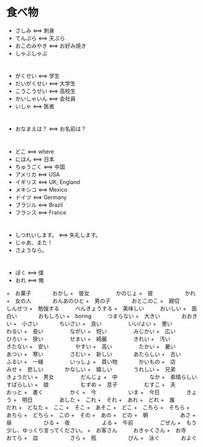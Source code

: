 # 食べ物
+ さしみ <==> 刺身
+ てんぷら <==> 天ぷら
+ おこのみやき <==> お好み焼き
+ しゃぶしゃぶ

# 
+ がくせい <==> 学生
+ だいがくせい <==> 大学生
+ こうこうせい  <==> 高校生
+ かいしゃいん <==> 会社員
+ いしゃ <==> 医者

#
+ おなまえは？ <==> お名前は？

#
+ どこ <==> where
+ にほん <==> 日本
+ ちゅうごく <==> 中国
+ アメリカ <==> USA
+ イギリス <==> UK; England
+ メキシコ <==> Mexico
+ ドイツ <==> Germany
+ ブラジル <==> Brazil
+ フランス <==> France

#
+ しつれいします。 <==> 失礼します。
+ じゃあ、また！
+ さようなら。

#
+ ぼく <==> 僕
+ おれ <==> 俺

+　お菓子　　　　おかし
+　彼女　　　　　かのじょ
+　彼　　　　　　かれ
+　女の人　　　　おんあのひと
+　男の子　　　　おとこのこ
+　親切　　　　　しんせつ
+　勉強する　　　べんきょうする
+　美味しい　　　おいしい
+　面白い　　　　おもしろい
+　boring　　　つまらない
+　大きい　　　　おおきい
+　小さい　　　　ちいさい
+　良い　　　　　いい/よい
+　悪い　　　　　わるい
+　長い　　　　　ながい
+　短い　　　　　みじかい
+　広い　　　　　ひろい
+　狭い　　　　　せまい
+　綺麗　　　　　きれい
+　汚い　　　　　きたない
+　安い　　　　　やすい
+　高い　　　　　たかい
+　暑い　　　　　あつい
+　寒い　　　　　さむい
+　新しい　　　　あたらしい
+　古い　　　　　ふるい
+　一緒　　　　　いっしょ
+　買い物　　　　かいもの
+　店　　　　　　みせ
+　悲しい　　　　かなしい
+　嬉しい　　　　うれしい
+　兄弟　　　　　きょうだい
+　男女　　　　　だんじょ
+　中　　　　　　なか
+　素晴らしい　　すばらしい
+　娘　　　　　　むすめ
+　息子　　　　　むすこ
+　夫　　　　　　おっと
+　書く　　　　　かく
+　今　　　　　　いま
+　今日　　　　　きょう
+　明日　　　　　あした
+　これ
+　それ
+　あれ
+　どれ
+　誰　　　　　　だれ
+　どなた
+　ここ
+　そこ
+　あそこ
+　どこ
+　こちら
+　そちら
+　あちら
+　どちら
+　この
+　その
+　あの
+　どの
+　朝　　　　　　あさ
+　昼　　　　　　ひる
+　夜　　　　　　よる
+　午前　　　　　ごぜん
+　もう少し、ゆっくり言ってください。
+　お客さん　　　おきゃくさん
+　お寺　　　　　おてら
+　皿　　　　　　さら
+　瓶　　　　　　びん
+　泳ぐ　　　　およぐ